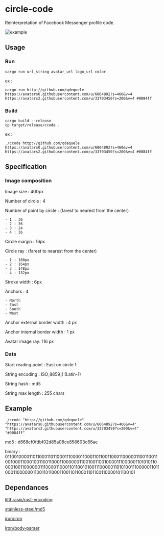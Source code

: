 # circle-code

Reinterpretation of Facebook Messenger profile code. 

![example](https://raw.githubusercontent.com/OpenCircleCode/occ-generator/master/image.png)

## Usage

### Run

`cargo run url_string avatar_url logo_url color`

ex : 

`cargo run http://github.com/qdequele https://avatars0.githubusercontent.com/u/6064892?s=460&v=4 https://avatars2.githubusercontent.com/u/33703450?s=200&v=4 #0084ff`


### Build

```
cargo build --release
cp target/release/ccode .
```

ex : 

`./ccode http://github.com/qdequele https://avatars0.githubusercontent.com/u/6064892?s=460&v=4 https://avatars2.githubusercontent.com/u/33703450?s=200&v=4 #0084ff`

## Specification

### Image composition

Image size : 400px

Number of circle : 4

Number of point by circle : (farest to nearest from the center)

	- 1 : 36
	- 2 : 36
	- 3 : 24
	- 4 : 36

Circle margin : 16px

Circle ray : (farest to nearest from the center)

	- 1 : 180px
	- 2 : 164px
	- 3 : 148px
	- 4 : 132px

Stroke width : 6px

Anchors : 4

	- North
	- East
	- South
	- West

Anchor external border width : 4 px

Anchor internal border width : 1 px

Avatar image ray: 116 px

### Data 

Start reading point : East on circle 1

String encoding : ISO_8859_1 (Latin-1)

String hash : md5

String max length : 255 chars

## Example

```
./ccode "http://github.com/qdequele" "https://avatars0.githubusercontent.com/u/6064892?s=460&v=4" "https://avatars2.githubusercontent.com/u/33703450?s=200&v=4" "#0084ff"
```

md5 : d668cf0fdbf02d85a08ce858603c66ae

binary : 0110010000110110001101100011100001100011011001100011000001100110011001000110001001100110001100000011001001100100001110000011010101100001001100000011100001100011011001010011100000110101001110000011011000110000001100110110001100110110001101100110000101100101

## Dependances

[lifthrasiir/rust-encoding](https://github.com/lifthrasiir/rust-encoding)

[stainless-steel/md5](https://github.com/stainless-steel/md5)

[iron/iron](https://github.com/iron/iron)

[iron/body-parser](https://github.com/iron/body-parser)
